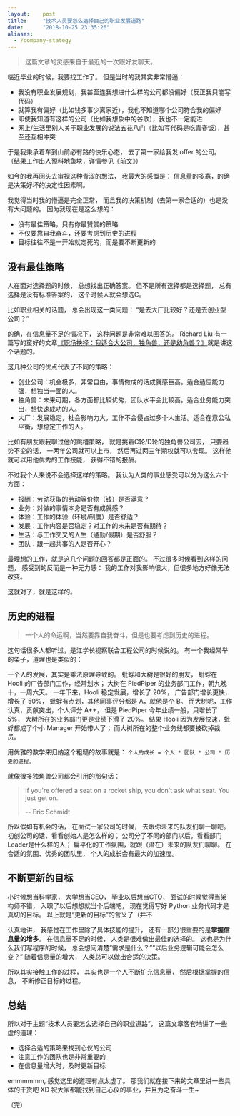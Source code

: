 ```yaml
---
layout:    post
title:     "技术人员要怎么选择自己的职业发展道路"
date:      "2018-10-25 23:35:26"
aliases:
  - /company-stategy
---
```


> 这篇文章的灵感来自于最近的一次跟好友聊天。

<!--MORE-->

临近毕业的时候，我要找工作了。
但是当时的我其实非常懵逼：

* 我没有职业发展规划，我甚至连我想进什么样的公司都没偏好（反正我只能写代码）
* 就算我有偏好（比如钱多事少离家近），我也不知道哪个公司符合我的偏好
* 即使我知道有这样的公司（比如我想象中的谷歌），我也不一定能进
* 网上/生活里别人关于职业发展的说法五花八门（比如写代码是吃青春饭），甚至还互相冲突

于是我秉承着车到山前必有路的快乐心态，
去了第一家给我发 offer 的公司。
（结果工作出人预料地鱼块，详情参见[《前文》](/adult-life)）

如今的我再回头去审视这种青涩的想法，
我最大的感慨是：
信息量的多寡，的确是决策好坏的决定性因素啊。

我觉得当时我的懵逼是完全正常，
而且我的决策机制（去第一家合适的）也是没有大问题的。
因为我现在是这么想的：

* 没有最佳策略，只有你最赞赏的策略
* 不仅要靠自我奋斗，还要考虑到历史的进程
* 目标往往不是一开始就定死的，而是要不断更新的


## 没有最佳策略

人在面对选择题的时候，
总想找出正确答案。
但不是所有选择都是选择题，
总有选择是没有标准答案的，
这个时候人就会想选C。

比如职业相关的话题，
总会出现这一类问题：
“是去大厂比较好？还是去创业型公司？”

的确，在信息量不足的情况下，
这种问题是非常难以回答的。
Richard Liu 有一篇写的蛮好的文章[《职场抉择：我适合大公司，独角兽，还是幼角兽？》](https://zhuanlan.zhihu.com/p/46702362)就是讲这个话题的。

这几种公司的优点代表了不同的策略：

- 创业公司：机会极多，非常自由，事情做成的话成就感巨高。适合适应能力强，想独当一面的人。
- 独角兽：未来可期，各方面都比较优秀，团队水平会比较高。适合业务能力突出，想快速成功的人。
- 大厂：发展稳定，社会影响力大，工作不会侵占过多个人生活。适合在意公私平衡，想稳定工作的人。

比如有朋友跟我聊过他的跳槽策略，
就是挑着C轮/D轮的独角兽公司去，
只要趋势不变的话，
一两年公司就可以上市，
然后再过两三年期权就可以套现。
这样他就可以用他优秀的工作技能，
获得不错的报酬。

不过我个人来说不会选择这样的策略。
我认为人类的事业感受可以分为这么六个方面：

* 报酬：劳动获取的劳动等价物（钱）是否满意？
* 业务：对做的事情本身是否有成就感？
* 体验：工作的体验（环境/制度）是否舒适？
* 发展：工作内容是否稳定？对工作的未来是否有期待？
* 生活：与工作交叉的人生（通勤/假期）是否舒服？
* 团队：跟一起共事的人是否开心？

最理想的工作，就是这几个问题的回答都是正面的。
不过很多时候看到这样的问题，
感受到的反而是一种无力感：
我的工作对我影响很大，但很多地方好像无法改变。

这就对了，就是这样的。


## 历史的进程

> 一个人的命运啊，当然要靠自我奋斗，但是也要考虑到历史的进程。

这句话很多人都听过，是江学长视察联合工程公司的时候说的。
有一个我经常举的栗子，道理也是类似的：

一个人的发展，其实是乘法原理导致的。
蚍蜉和大树是很好的朋友，
蚍蜉在 Hooli 的广告部门工作，经常划水；
大树在 PiedPiper 的业务部门工作，朝九晚十，一周六天。
一年下来，Hooli 稳定发展，增长了 20%，
广告部门增长更快，增长了 50%，
蚍蜉有点划，其他同事评分都是 A，就他是个 B。
而大树呢，工作认真，贡献突出，个人评分 A++，
但是 PiedPiper 今年业绩一般，只增长了 5%，
大树所在的业务部门更是业绩下滑了 20%。
结果 Hooli 因为发展快速，蚍蜉都成了个小 Manager 开始带人了；
而大树所在的整个业务线都要被砍掉裁员。

用优雅的数学来归纳这个粗糙的故事就是：
`个人的成长 = 个人 * 团队 * 公司 * 历史的进程`。

就像很多独角兽公司都会引用的那句话：

> if you're offered a seat on a rocket ship,
> you don't ask what seat.
> You just get on.
>
> -- Eric Schmidt

所以假如有机会的话，
在面试一家公司的时候，
去跟你未来的队友们聊一聊吧。
初创公司的话，看看创始人是怎么样的；
公司分了不同的部门以后，看看部门Leader是什么样的人；
扁平化的工作氛围，就跟（潜在）未来的队友们聊聊。
在合适的氛围、优秀的团队里，
个人的成长会有最大的加速度。


## 不断更新的目标

小时候想当科学家，
大学想当CEO，
毕业以后想当CTO，
面试的时候觉得当架构师不错，
入职了以后想想就当个后端吧，
现在觉得写好 Python 业务代码才是真切的目标。
以上就是“更新的目标”的含义了（并不

认真地讲，
我感觉在工作里除了具体技能的提升，
还有一部分很重要的是**掌握信息量的增多**。
在信息量不足的时候，
人类是很难做出最佳的选择的。
这也是为什么我们写程序的时候，
总会想问清楚“需求是什么？”“以后业务逻辑可能会怎么变？”
随着信息量的增大，
人类总可以做出合适的决策。

所以其实接触工作的过程，
其实也是一个人不断扩充信息量，
然后根据掌握的信息，
不断修正目标的过程。


## 总结

所以对于主题“技术人员要怎么选择自己的职业道路”，
这篇文章客套地讲了一些虚的道理：

- 选择合适的策略来找到心仪的公司
- 注意工作的团队也是非常重要的
- 在信息量增大时，及时更新目标

emmmmmm, 感觉这里的道理有点太虚了。
那我们就在接下来的文章里讲一些具体的干货吧 XD
祝大家都能找到自己心仪的事业，并且为之奋斗一生~

（完）
